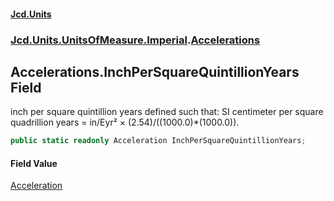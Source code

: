 #### [Jcd.Units](index.md 'index')
### [Jcd.Units.UnitsOfMeasure.Imperial](Jcd.Units.UnitsOfMeasure.Imperial.md 'Jcd.Units.UnitsOfMeasure.Imperial').[Accelerations](Accelerations.md 'Jcd.Units.UnitsOfMeasure.Imperial.Accelerations')

## Accelerations.InchPerSquareQuintillionYears Field

inch per square quintillion years defined such that: SI centimeter per square quadrillion years = in/Eyr² ×
(2.54)/((1000.0)*(1000.0)).

```csharp
public static readonly Acceleration InchPerSquareQuintillionYears;
```

#### Field Value
[Acceleration](Acceleration.md 'Jcd.Units.UnitTypes.Acceleration')